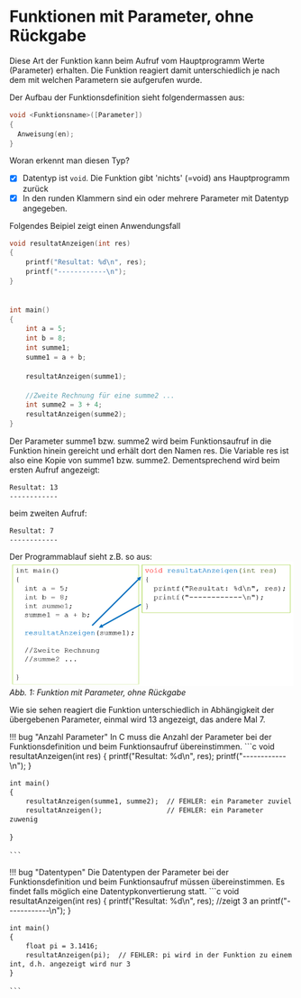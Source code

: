 # Funktionen mit Parameter, ohne Rückgabe

Diese Art der Funktion kann beim Aufruf vom Hauptprogramm Werte (Parameter) erhalten. Die Funktion reagiert damit unterschiedlich je nach dem mit welchen Parametern sie aufgerufen wurde.

Der Aufbau der Funktionsdefinition sieht folgendermassen aus:

```c
void <Funktionsname>([Parameter]) 
{
  Anweisung(en);
}
```
Woran erkennt man diesen Typ?

- [x] Datentyp ist ```void```. Die Funktion gibt 'nichts' (=void) ans Hauptprogramm zurück
- [x] In den runden Klammern sind ein oder mehrere Parameter mit Datentyp angegeben.

Folgendes Beipiel zeigt einen Anwendungsfall

```c
void resultatAnzeigen(int res)
{
	printf("Resultat: %d\n", res);
	printf("------------\n");
}


int main()
{
	int a = 5;
	int b = 8;
	int summe1;
	summe1 = a + b;

	resultatAnzeigen(summe1);

	//Zweite Rechnung für eine summe2 ...
	int summe2 = 3 + 4;
	resultatAnzeigen(summe2);
}

```

Der Parameter summe1 bzw. summe2 wird beim Funktionsaufruf in die Funktion hinein gereicht und erhält dort den Namen res. Die Variable res ist also eine Kopie von summe1 bzw. summe2.
Dementsprechend wird beim ersten Aufruf angezeigt:  
```
Resultat: 13
------------
```  
beim zweiten Aufruf:  
```
Resultat: 7
------------
```  

Der Programmablauf sieht z.B. so aus:
![7.3.1](img/kap7/7.3.1.png)  
*Abb. 1: Funktion mit Parameter, ohne Rückgabe*

Wie sie sehen reagiert die Funktion unterschiedlich in Abhängigkeit der übergebenen Parameter, einmal wird 13 angezeigt, das andere Mal 7.

!!! bug "Anzahl Parameter"
	In C muss die Anzahl der Parameter bei der Funktionsdefinition und beim Funktionsaufruf übereinstimmen.
	```c
	void resultatAnzeigen(int res)
	{
		printf("Resultat: %d\n", res);
		printf("------------\n");
	}

	int main()
	{
		resultatAnzeigen(summe1, summe2);  // FEHLER: ein Parameter zuviel
		resultatAnzeigen();                // FEHLER: ein Parameter zuwenig

	}

	```
	
!!! bug "Datentypen"
	Die Datentypen der Parameter bei der Funktionsdefinition und beim Funktionsaufruf müssen übereinstimmen. Es findet falls möglich eine Datentypkonvertierung statt.
	```c
	void resultatAnzeigen(int res)
	{
		printf("Resultat: %d\n", res);  //zeigt 3 an
		printf("------------\n");
	}

	int main()
	{
		float pi = 3.1416;
		resultatAnzeigen(pi);  // FEHLER: pi wird in der Funktion zu einem int, d.h. angezeigt wird nur 3
	}

	```